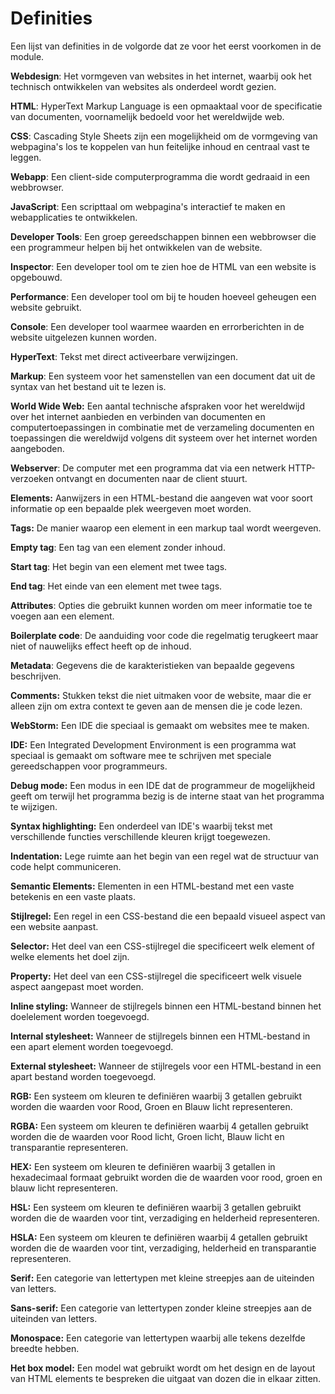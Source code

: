 # Definities

Een lijst van definities in de volgorde dat ze voor het eerst voorkomen in de module.

**Webdesign**: Het vormgeven van websites in het internet, waarbij ook het technisch ontwikkelen van websites als onderdeel wordt gezien.

**HTML**: HyperText Markup Language is een opmaaktaal voor de specificatie van documenten, voornamelijk bedoeld voor het wereldwijde web.

**CSS**: Cascading Style Sheets zijn een mogelijkheid om de vormgeving van webpagina's los te koppelen van hun feitelijke inhoud en centraal vast te leggen.

**Webapp**: Een client-side computerprogramma die wordt gedraaid in een webbrowser.

**JavaScript**: Een scripttaal om webpagina's interactief te maken en webapplicaties te ontwikkelen.

**Developer Tools**: Een groep gereedschappen binnen een webbrowser die een programmeur helpen bij het ontwikkelen van de website.

**Inspector**: Een developer tool om te zien hoe de HTML van een website is opgebouwd.

**Performance**: Een developer tool om bij te houden hoeveel geheugen een website gebruikt.

**Console**: Een developer tool waarmee waarden en errorberichten in de website uitgelezen kunnen worden.

**HyperText**: Tekst met direct activeerbare verwijzingen.

**Markup**: Een systeem voor het samenstellen van een document dat uit de syntax van het bestand uit te lezen is.

**World Wide Web:** Een aantal technische afspraken voor het wereldwijd over het internet aanbieden en verbinden van documenten en computertoepassingen in combinatie met de verzameling documenten en toepassingen die wereldwijd volgens dit systeem over het internet worden aangeboden.

**Webserver**: De computer met een programma dat via een netwerk HTTP-verzoeken ontvangt en documenten naar de client stuurt.

**Elements:** Aanwijzers in een HTML-bestand die aangeven wat voor soort informatie op een bepaalde plek weergeven moet worden.

**Tags:** De manier waarop een element in een markup taal wordt weergeven.

**Empty tag**: Een tag van een element zonder inhoud.

**Start tag**: Het begin van een element met twee tags.

**End tag**: Het einde van een element met twee tags.

**Attributes**: Opties die gebruikt kunnen worden om meer informatie toe te voegen aan een element.

**Boilerplate code**: De aanduiding voor code die regelmatig terugkeert maar niet of nauwelijks effect heeft op de inhoud.

**Metadata**: Gegevens die de karakteristieken van bepaalde gegevens beschrijven.

**Comments:** Stukken tekst die niet uitmaken voor de website, maar die er alleen zijn om extra context te geven aan de mensen die je code lezen.

**WebStorm:** Een IDE die speciaal is gemaakt om websites mee te maken.

**IDE:** Een Integrated Development Environment is een programma wat speciaal is gemaakt om software mee te schrijven met speciale gereedschappen voor programmeurs.

**Debug mode:** Een modus in een IDE dat de programmeur de mogelijkheid geeft om terwijl het programma bezig is de interne staat van het programma te wijzigen.

**Syntax highlighting:** Een onderdeel van IDE's waarbij tekst met verschillende functies verschillende kleuren krijgt toegewezen.

**Indentation:** Lege ruimte aan het begin van een regel wat de structuur van code helpt communiceren.

**Semantic Elements:** Elementen in een HTML-bestand met een vaste betekenis en een vaste plaats.

**Stijlregel:** Een regel in een CSS-bestand die een bepaald visueel aspect van een website aanpast.

**Selector:** Het deel van een CSS-stijlregel die specificeert welk element of welke elements het doel zijn.

**Property:** Het deel van een CSS-stijlregel die specificeert welk visuele aspect aangepast moet worden.

**Inline styling:** Wanneer de stijlregels binnen een HTML-bestand binnen het doelelement worden toegevoegd.

**Internal stylesheet:** Wanneer de stijlregels binnen een HTML-bestand in een apart element worden toegevoegd.

**External stylesheet:** Wanneer de stijlregels voor een HTML-bestand in een apart bestand worden toegevoegd.

**RGB:** Een systeem om kleuren te definiëren waarbij 3 getallen gebruikt worden die waarden voor Rood, Groen en Blauw licht representeren.

**RGBA:** Een systeem om kleuren te definiëren waarbij 4 getallen gebruikt worden die de waarden voor Rood licht, Groen licht, Blauw licht en transparantie representeren.

**HEX:** Een systeem om kleuren te definiëren waarbij 3 getallen in hexadecimaal formaat gebruikt worden die de waarden voor rood, groen en blauw licht representeren.

**HSL:** Een systeem om kleuren te definiëren waarbij 3 getallen gebruikt worden die de waarden voor tint, verzadiging en helderheid representeren.

**HSLA:** Een systeem om kleuren te definiëren waarbij 4 getallen gebruikt worden die de waarden voor tint, verzadiging, helderheid en transparantie representeren.

**Serif:** Een categorie van lettertypen met kleine streepjes aan de uiteinden van letters.

**Sans-serif:** Een categorie van lettertypen zonder kleine streepjes aan de uiteinden van letters.

**Monospace:** Een categorie van lettertypen waarbij alle tekens dezelfde breedte hebben.

**Het box model:** Een model wat gebruikt wordt om het design en de layout van HTML elements te bespreken die uitgaat van dozen die in elkaar zitten.
